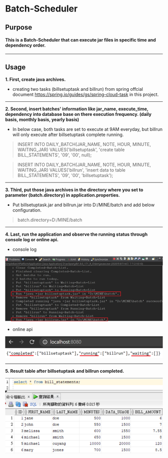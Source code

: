 # Batch-Scheduler

## Purpose
#### This is a Batch-Scheduler that can execute jar files in specific time and dependency order.

---

## Usage
**1. First, create java archives.**
- creating two tasks (billsetuptask and billrun) from spring offcial document https://spring.io/guides/gs/spring-cloud-task in this project.

---

**2. Second, insert batches' information like jar_name, execute_time, dependency into database base on there execution frequency. (daily basis, monthly basis, yearly basis)**

- In below case, both tasks are set to execute at 9AM everyday, but billrun will only execute after billsetuptask complete running.

> INSERT INTO DAILY_BATCH(JAR_NAME, NOTE, HOUR, MINUTE, WAITING_JAR) VALUES('billsetuptask', 'create table BILL_STATEMENTS', '09', '00', null);

> INSERT INTO DAILY_BATCH(JAR_NAME, NOTE, HOUR, MINUTE, WAITING_JAR) VALUES('billrun', 'insert data to table BILL_STATEMENTS', '09', '00', 'billsetuptask');

---

**3. Third, put those java archives in the directory where you set to parameter (batch.directory) in application.properties.**

- Put billsetuptask.jar and billrun.jar into D:/MINE/batch and add below configuration.

> batch.directory=D:/MINE/batch

---

**4. Last, run the application and observe the running status through console log or online api.**
- console log

![console_log](photo/console_log.png)

- online api

![online_api](photo/online_api.png)

---

**5. Result table after billsetuptask and billrun completed.**

![result](photo/result.png)
